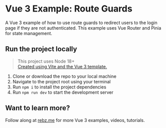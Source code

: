 # Vue 3 Example: Route Guards

A Vue 3 example of how to use route guards to redirect users to the login page if they are not authenticated. This example uses Vue Router and Pinia for state management.

## Run the project locally

> This project uses Node 18+ <br />
> [Created using Vite and the Vue 3 template.](https://vitejs.dev/guide/#scaffolding-your-first-vite-project)


1. Clone or download the repo to your local machine
1. Navigate to the project root using your terminal
1. Run `npm i` to install the project dependencies
1. Run `npm run dev` to start the development server

## Want to learn more?

Follow along at [rebz.me](https://rebz.me) for more Vue 3 examples, videos, tutorials.